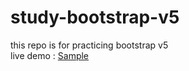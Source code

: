 # study-bootstrap-v5
this repo is for practicing bootstrap v5 <br/>
live demo : [Sample](https://bootstrap-farzin.onrender.com/)
